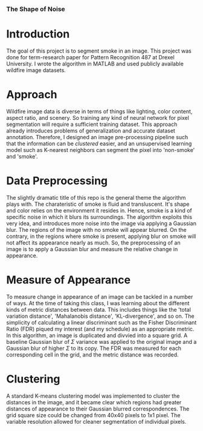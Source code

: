 ### The Shape of Noise

# Introduction

The goal of this project is to segment smoke in an image. This project was done for term-research paper for Pattern Recognition 487 at Drexel University. I wrote the algorithm in MATLAB and used publicly available wildfire image datasets. 

# Approach

Wildfire image data is diverse in terms of things like lighting, color content, aspect ratio, and scenery. So training any kind of neural network for pixel segmentation will require a sufficient training dataset. This approach already introduces problems of generalization and accurate dataset annotation. Therefore, I designed an image pre-processing pipeline such that the information can be _clustered_ easier, and an unsupervised learning model such as K-nearest neighbors can segment the pixel into 'non-smoke' and 'smoke'. 

# Data Preprocessing

The slightly dramatic title of this repo is the general theme the algorithm plays with. The charateristic of smoke is fluid and transluscent. It's shape and color relies on the environment it resides in. Hence, smoke is a kind of specific noise in which it blurs its surroundings. The algorithm exploits this very idea, and introduces more noise into the image via applying a Gaussian blur. The regions of the image with no smoke will appear blurred. On the contrary, in the regions where smoke is present, applying blur on smoke will not affect its appearance nearly as much. So, the preprocessing of an image is to apply a Gaussian blur and measure the relative change in appearance.

# Measure of Appearance

To measure change in appearance of an image can be tackled in a number of ways. At the time of taking this class, I was learning about the different kinds of metric distances between data. This includes things like the 'total variation distance', 'Mahalanobis distance', 'KL-divergence', and so on. The simplicity of calculating a linear discriminant such as the Fisher Discriminant Ratio (FDR) piqued my interest (and my schedule) as an appropriate metric. In this algorithm, an image is duplicated and divvied into a square grid. A baseline Gaussian blur of $\Sigma$ variance was applied to the original image and a Gaussian blur of higher $\Sigma$ to its copy. The FDR was measured for each corresponding cell in the grid, and the metric distance was recorded.

# Clustering

A standard K-means clustering model was implemented to cluster the distances in the image, and it became clear which regions had greater distances of appearance to their Gaussian blurred correspondences. The grid square size could be changed from 40x40 pixels to 1x1 pixel. The variable resolution allowed for cleaner segmentation of individual pixels. 

